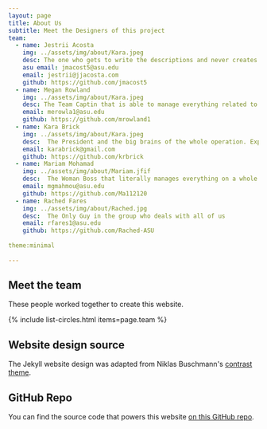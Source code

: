 ```yaml
---
layout: page
title: About Us
subtitle: Meet the Designers of this project
team:
  - name: Jestrii Acosta
    img: ../assets/img/about/Kara.jpeg
    desc: The one who gets to write the descriptions and never creates pull request because it takes too long.  Expected Break Out Date: August 2022!
    asu email: jmacost5@asu.edu
    email: jestrii@jjacosta.com
    github: https://github.com/jmacost5
  - name: Megan Rowland
    img: ../assets/img/about/Kara.jpeg
    desc: The Team Captin that is able to manage everything related to the project
    email: merowla1@asu.edu
    github: https://github.com/mrowland1
  - name: Kara Brick
    img: ../assets/img/about/Kara.jpeg
    desc:  The President and the big brains of the whole operation. Expected Break Out Date: August 2022!
    email: karabrick@gmail.com
    github: https://github.com/krbrick
  - name: Mariam Mohamad
    img: ../assets/img/about/Mariam.jfif
    desc:  The Woman Boss that literally manages everything on a whole other time line. Expected Break Out Date: December 2022!
    email: mgmahmou@asu.edu
    github: https://github.com/Ma112120
  - name: Rached Fares
    img: ../assets/img/about/Rached.jpg
    desc:  The Only Guy in the group who deals with all of us
    email: rfares1@asu.edu
    github: https://github.com/Rached-ASU
    
theme:minimal
    
---
```


## Meet the team

These people worked together to create this website.

{% include list-circles.html items=page.team %}

## Website design source

The Jekyll website design was adapted from Niklas Buschmann's [contrast theme](https://github.com/niklasbuschmann/contrast).

## GitHub Repo

You can find the source code that powers this website [on this GitHub repo](https://github.com/R-Class/cpp-528-template).

<!--- CSS for Circles --->

<style>

/* now starting CSS for circles down below */
.list-circles {
  text-align: center;

}

.list-circles-item {
  display: inline-block;
  width: 240px;
  vertical-align: top;
  margin: 0;
  padding: 20px;
}

/* make the background a bit brighter than the current dark gray (#282828) */
.list-circles-item:hover {
  background: #5e5e5e;
}

.list-circles-item .item-img {
  max-width: 200px;
  height: 200px;
  -webkit-border-radius: 50%;
  -moz-border-radius: 50%;
  border-radius: 50%;
  border: 1px solid #777;
}

.list-circles-item .item-desc {
  font-size: 16px;
}

.list-circles-item .item-links {
  margin-top: 5px;
}

.list-circles-item .item-link {
  margin:0 3px;
  color: #FFFFFF;
  text-decoration: none !important;
}

.list-circles-item .item-link:hover {
  color: #000000;
}

</style>

